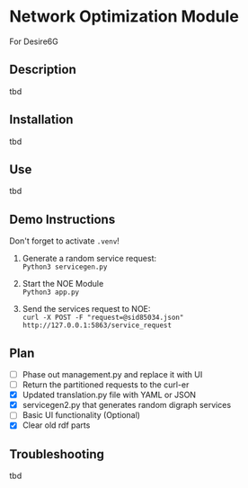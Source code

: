 # Network Optimization Module
For Desire6G

## Description
tbd

## Installation
tbd

## Use
tbd

## Demo Instructions
Don't forget to activate `.venv`!

1. Generate a random service request:  
`Python3 servicegen.py`

2. Start the NOE Module  
`Python3 app.py`

3. Send the services request to NOE:  
`curl -X POST -F "request=@sid85034.json" http://127.0.0.1:5863/service_request`

## Plan
- [ ] Phase out management.py and replace it with UI
- [ ] Return the partitioned requests to the curl-er
- [x] Updated translation.py file with YAML or JSON 
- [x] servicegen2.py that generates random digraph services
- [ ] Basic UI functionality (Optional)
- [x] Clear old rdf parts

## Troubleshooting
tbd